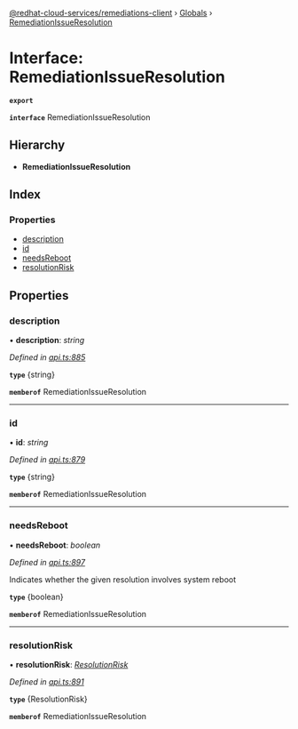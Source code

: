 [@redhat-cloud-services/remediations-client](../README.md) › [Globals](../globals.md) › [RemediationIssueResolution](remediationissueresolution.md)

# Interface: RemediationIssueResolution

**`export`** 

**`interface`** RemediationIssueResolution

## Hierarchy

* **RemediationIssueResolution**

## Index

### Properties

* [description](remediationissueresolution.md#description)
* [id](remediationissueresolution.md#id)
* [needsReboot](remediationissueresolution.md#needsreboot)
* [resolutionRisk](remediationissueresolution.md#resolutionrisk)

## Properties

###  description

• **description**: *string*

*Defined in [api.ts:885](https://github.com/RedHatInsights/javascript-clients/blob/master/packages/remediations/api.ts#L885)*

**`type`** {string}

**`memberof`** RemediationIssueResolution

___

###  id

• **id**: *string*

*Defined in [api.ts:879](https://github.com/RedHatInsights/javascript-clients/blob/master/packages/remediations/api.ts#L879)*

**`type`** {string}

**`memberof`** RemediationIssueResolution

___

###  needsReboot

• **needsReboot**: *boolean*

*Defined in [api.ts:897](https://github.com/RedHatInsights/javascript-clients/blob/master/packages/remediations/api.ts#L897)*

Indicates whether the given resolution involves system reboot

**`type`** {boolean}

**`memberof`** RemediationIssueResolution

___

###  resolutionRisk

• **resolutionRisk**: *[ResolutionRisk](../enums/resolutionrisk.md)*

*Defined in [api.ts:891](https://github.com/RedHatInsights/javascript-clients/blob/master/packages/remediations/api.ts#L891)*

**`type`** {ResolutionRisk}

**`memberof`** RemediationIssueResolution
